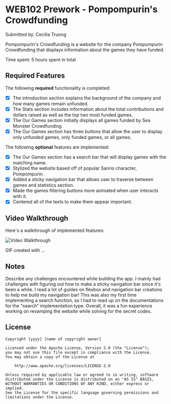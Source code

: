 # WEB102 Prework - Pompompurin's Crowdfunding

Submitted by: Cecilia Truong

Pompompurin's Crowdfunding is a website for the company Pompompurin Crowdfunding that displays information about the games they have funded.

Time spent: 5 hours spent in total

## Required Features

The following **required** functionality is completed:

* [x] The introduction section explains the background of the company and how many games remain unfunded.
* [x] The Stats section includes information about the total contributions and dollars raised as well as the top two most funded games.
* [x] The Our Games section initially displays all games funded by Sea Monster Crowdfunding
* [x] The Our Games section has three buttons that allow the user to display only unfunded games, only funded games, or all games.

The following **optional** features are implemented:

* [x] The Our Games section has a search bar that will display games with the matching name.
* [x] Stylized the website based off of popular Sanrio character, Pompompurin.
* [x] Added a sticky navigation bar that allows user to traverse between games and statistics section. 
* [x] Made the games filtering buttons more animated when user interacts with it.
* [x] Centered all of the texts to make them appear important.
## Video Walkthrough

Here's a walkthrough of implemented features:

<img src='http://i.imgur.com/link/to/your/gif/file.gif' title='Video Walkthrough' width='' alt='Video Walkthrough' />

<!-- Replace this with whatever GIF tool you used! -->
GIF created with ...  
<!-- Recommended tools:
[Kap](https://getkap.co/) for macOS
[ScreenToGif](https://www.screentogif.com/) for Windows
[peek](https://github.com/phw/peek) for Linux. -->

## Notes

Describe any challenges encountered while building the app.
I mainly had challenges with figuring out how to make a sticky navigation bar since it's been a while. I read a lot of guides on flexbox
and navigation bar creations to help me build my navigation bar!
This was also my first time implementing a search function, so I had to read up on the documentations for the "search" implementation
type. Overall, it was a fun experience working on revamping the website while solving for the secret codes.

## License

    Copyright [yyyy] [name of copyright owner]

    Licensed under the Apache License, Version 2.0 (the "License");
    you may not use this file except in compliance with the License.
    You may obtain a copy of the License at

        http://www.apache.org/licenses/LICENSE-2.0

    Unless required by applicable law or agreed to in writing, software
    distributed under the License is distributed on an "AS IS" BASIS,
    WITHOUT WARRANTIES OR CONDITIONS OF ANY KIND, either express or implied.
    See the License for the specific language governing permissions and
    limitations under the License.
